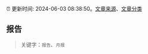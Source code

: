 :alarm_clock: 更新时间: 2024-06-03 08:38:50。[文章来源](/README.md)、[文章分类](/TAGS.md)

## 报告


> 关键字：`报告`、`月报`



